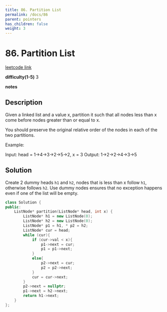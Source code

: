 ```yaml
---
title: 86. Partition List
permalink: /docs/86
parent: pointers
has_children: false
weight: 3
---
```

# 86. Partition List
[leetcode link](https://leetcode.com/problems/partition-list/)

**difficulty(1-5)** 
3

**notes**   


## Description
Given a linked list and a value x, partition it such that all nodes less than x come before nodes greater than or equal to x.

You should preserve the original relative order of the nodes in each of the two partitions.

Example:

Input: head = 1->4->3->2->5->2, x = 3
Output: 1->2->2->4->3->5

## Solution
Create 2 dummy heads `h1` and `h2`, nodes that is less than x follow `h1`, otherwise follows `h2`.
Use dummy nodes ensures that no exception happens even if one of the list will be empty.

```c++
class Solution {
public:
    ListNode* partition(ListNode* head, int x) {
        ListNode* h1 = new ListNode(0);
        ListNode* h2 = new ListNode(0);
        ListNode* p1 = h1, * p2 = h2;
        ListNode* cur = head; 
        while (cur){
            if (cur->val < x){
                p1->next = cur;
                p1 = p1->next;
            }
            else{
                p2->next = cur;
                p2 = p2->next;
            }
            cur = cur->next;
        }
        p2->next = nullptr;
        p1->next = h2->next;
        return h1->next;
    }
};
```

<!-- 
Default label
{: .label }

Blue label
{: .label .label-blue }

Stable
{: .label .label-green }

New release
{: .label .label-purple }

Coming soon
{: .label .label-yellow }

Deprecated
{: .label .label-red } -->
